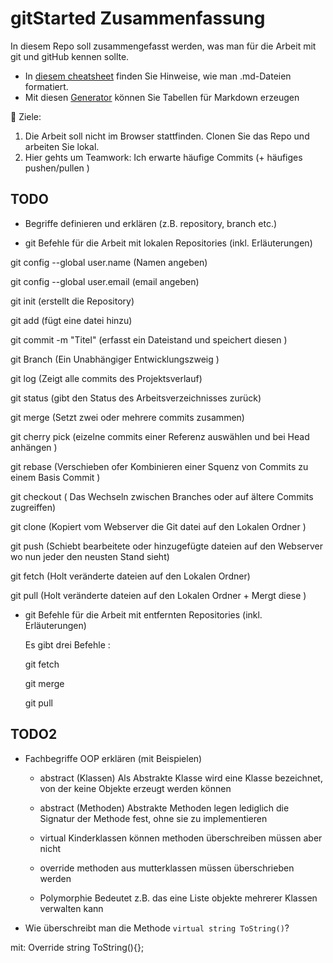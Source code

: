 # gitStarted Zusammenfassung
In diesem Repo soll zusammengefasst werden, was man für die Arbeit mit git und gitHub kennen sollte.
- In [diesem cheatsheet](https://github.com/adam-p/markdown-here/wiki/Markdown-Cheatsheet) finden Sie Hinweise, wie man .md-Dateien formatiert.
- Mit diesen [Generator](https://www.tablesgenerator.com/markdown_tables) können Sie Tabellen für Markdown erzeugen

:dart: Ziele:
1. Die Arbeit soll nicht im Browser stattfinden. Clonen Sie das Repo und arbeiten Sie lokal.
1. Hier gehts um Teamwork: Ich erwarte häufige Commits (+ häufiges pushen/pullen )

## TODO
- Begriffe definieren und erklären (z.B. repository, branch etc.)






- git Befehle für die Arbeit mit lokalen Repositories (inkl. Erläuterungen)

git config --global user.name  (Namen angeben)  

git config --global user.email  (email angeben)

git init (erstellt die Repository)

git add (fügt eine datei hinzu)

git commit -m "Titel" (erfasst ein Dateistand und speichert diesen )

git Branch (Ein Unabhängiger Entwicklungszweig )

git log (Zeigt alle commits des Projektsverlauf) 

git status (gibt den Status des Arbeitsverzeichnisses zurück)

git merge (Setzt zwei oder mehrere commits zusammen)

git cherry pick (eizelne commits einer Referenz auswählen und bei Head anhängen )

git rebase (Verschieben ofer Kombinieren einer Squenz von Commits zu einem Basis Commit ) 

git checkout ( Das Wechseln zwischen Branches oder auf ältere Commits zugreiffen)

git clone (Kopiert vom Webserver die Git datei auf den Lokalen Ordner )

git push (Schiebt bearbeitete oder hinzugefügte dateien auf den Webserver wo nun jeder den neusten Stand sieht)

git fetch (Holt veränderte dateien auf den Lokalen Ordner)

git pull (Holt veränderte dateien auf den Lokalen Ordner + Mergt diese )








- git Befehle für die Arbeit mit entfernten Repositories (inkl. Erläuterungen)

   Es gibt drei Befehle :
   
   git fetch 
   
   git merge 
   
   git pull 



## TODO2
- Fachbegriffe OOP erklären (mit Beispielen)

  - abstract (Klassen) 
Als Abstrakte Klasse wird eine Klasse bezeichnet, von der keine Objekte erzeugt werden können

  - abstract (Methoden)
Abstrakte Methoden legen lediglich die Signatur der Methode fest, ohne sie zu implementieren

  - virtual
Kinderklassen können methoden überschreiben müssen aber nicht

  - override
methoden aus  mutterklassen müssen überschrieben werden

  - Polymorphie
Bedeutet z.B. das eine Liste objekte mehrerer Klassen verwalten kann

- Wie überschreibt man die Methode `virtual string ToString()`?

mit: Override string ToString(){}; 


